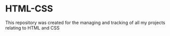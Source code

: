 # HTML-CSS
This repository was created for the managing and tracking of all my projects relating to HTML and CSS
